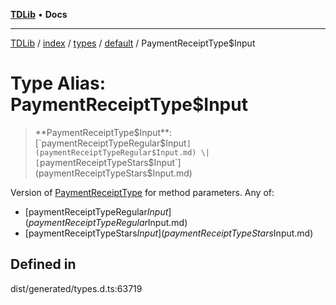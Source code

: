 [**TDLib**](../../../../../../README.md) • **Docs**

***

[TDLib](../../../../../../modules.md) / [index](../../../../../README.md) / [types](../../../README.md) / [default](../README.md) / PaymentReceiptType$Input

# Type Alias: PaymentReceiptType$Input

> **PaymentReceiptType$Input**: [`paymentReceiptTypeRegular$Input`](paymentReceiptTypeRegular$Input.md) \| [`paymentReceiptTypeStars$Input`](paymentReceiptTypeStars$Input.md)

Version of [PaymentReceiptType](PaymentReceiptType.md) for method parameters.
Any of:
- [paymentReceiptTypeRegular$Input](paymentReceiptTypeRegular$Input.md)
- [paymentReceiptTypeStars$Input](paymentReceiptTypeStars$Input.md)

## Defined in

dist/generated/types.d.ts:63719
